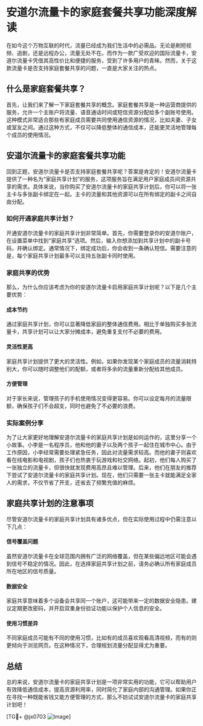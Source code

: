 # 安道尔流量卡的家庭套餐共享功能深度解读

在如今这个万物互联的时代，流量已经成为我们生活中的必需品。无论是刷短视频、追剧，还是远程办公，流量无处不在。而作为一款广受欢迎的国际流量卡，安道尔流量卡凭借其高性价比和便捷的服务，受到了许多用户的青睐。然而，关于这款流量卡是否支持家庭套餐共享的问题，一直是大家关注的热点。

## 什么是家庭套餐共享？

首先，让我们来了解一下家庭套餐共享的概念。家庭套餐共享是一种运营商提供的服务，允许一个主账户将流量、语音通话时间或短信资源分配给多个副账号使用。这种模式非常适合那些有家庭成员需要共同使用通信资源的情况，比如夫妻、子女或室友之间。通过这种方式，不仅可以降低整体的通信成本，还能更灵活地管理每个成员的使用情况。

## 安道尔流量卡的家庭套餐共享功能

回到正题，安道尔流量卡是否支持家庭套餐共享呢？答案是肯定的！安道尔流量卡提供了一种名为“家庭共享计划”的服务，这项服务旨在满足用户家庭成员间资源共享的需求。具体来说，当你购买了安道尔流量卡的家庭共享计划后，你可以将一张主卡与多张副卡绑定在一起。主卡的流量和其他资源可以在所有绑定的副卡之间自由分配。

### 如何开通家庭共享计划？

开通安道尔流量卡的家庭共享计划非常简单。首先，你需要登录你的安道尔账户，在设置菜单中找到“家庭共享”选项。然后，输入你想添加到共享计划中的副卡号码，并确认绑定。通常情况下，绑定成功后，你会收到一条确认短信。需要注意的是，每个家庭共享计划最多可以支持五张副卡同时使用。

### 家庭共享的优势

那么，为什么你应该考虑为你的安道尔流量卡启用家庭共享计划呢？以下是几个主要优势：

#### 成本节约
通过家庭共享计划，你可以显著降低家庭的整体通信费用。相比于单独购买多张流量卡，共享计划可以让大家分摊成本，避免重复支付不必要的费用。

#### 灵活性更高
家庭共享计划提供了更大的灵活性。例如，如果你发现某个家庭成员的流量消耗特别大，你可以随时调整他们的配额，或者将多余的流量重新分配给其他成员。

#### 方便管理
对于家长来说，管理孩子的手机使用情况变得更容易。你可以设定每月的流量限额，确保孩子们不会超支，同时也避免了不必要的浪费。

### 实际案例分享

为了让大家更好地理解安道尔流量卡的家庭共享计划是如何运作的，这里分享一个小故事。小李是一名程序员，他和他的妻子以及两个孩子一起住在城市中心。由于工作原因，小李经常需要处理紧急任务，因此对流量需求较高。而他的妻子则喜欢看在线电影和电视剧，孩子们也热衷于玩游戏和社交网络。起初，他们每人购买了一张独立的流量卡，但很快就发现费用高昂且难以管理。后来，他们在朋友的推荐下尝试了安道尔流量卡的家庭共享计划。现在，他们只需要一张主卡就能满足全家人的需求，不仅节省了开支，还省去了频繁充值的麻烦。

## 家庭共享计划的注意事项

尽管安道尔流量卡的家庭共享计划具有诸多优点，但在实际使用过程中仍需注意以下几点：

#### 信号覆盖问题
虽然安道尔流量卡在全球范围内拥有广泛的网络覆盖，但在某些偏远地区可能会遇到信号不稳定的情况。因此，在选择家庭共享计划之前，请务必确认所有家庭成员所在地区的信号质量。

#### 数据安全
家庭共享意味着多个设备会共享同一个账户，这可能带来一定的数据安全隐患。建议定期更改密码，并开启双重身份验证功能以保护个人信息的安全。

#### 使用习惯差异
不同家庭成员可能有不同的使用习惯，比如有的成员喜欢观看高清视频，而有的则更倾向于浏览网页。在这种情况下，合理规划流量分配显得尤为重要。

## 总结

总的来说，安道尔流量卡的家庭共享计划是一项非常实用的功能，它可以帮助用户有效降低通信成本，提高资源利用率，同时简化了家庭内部的沟通管理。如果你正在寻找一种既能省钱又能方便管理的方式，那么不妨试试安道尔流量卡的家庭共享计划吧！

[TG💪+ @jx0703 ![Image](https://github.com/user-attachments/assets/dbca1d08-cadb-493c-b0ec-ad6f7a83f270)]